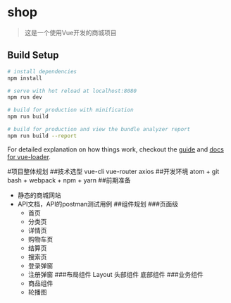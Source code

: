 # shop

> 这是一个使用Vue开发的商城项目

## Build Setup

``` bash
# install dependencies
npm install

# serve with hot reload at localhost:8080
npm run dev

# build for production with minification
npm run build

# build for production and view the bundle analyzer report
npm run build --report
```

For detailed explanation on how things work, checkout the [guide](http://vuejs-templates.github.io/webpack/) and [docs for vue-loader](http://vuejs.github.io/vue-loader).

#项目整体规划
##技术选型
vue-cli vue-router axios
##开发环境
  atom + git bash + webpack + npm + yarn
##前期准备
- 静态的商城网站
- API文档，API的postman测试用例
##组件规划
###页面级
  - 首页
  - 分类页
  - 详情页
  - 购物车页
  - 结算页
  - 搜索页
  - 登录弹窗
  - 注册弹窗
###布局组件
  Layout
  头部组件
  底部组件
###业务组件
  - 商品组件
  - 轮播图
